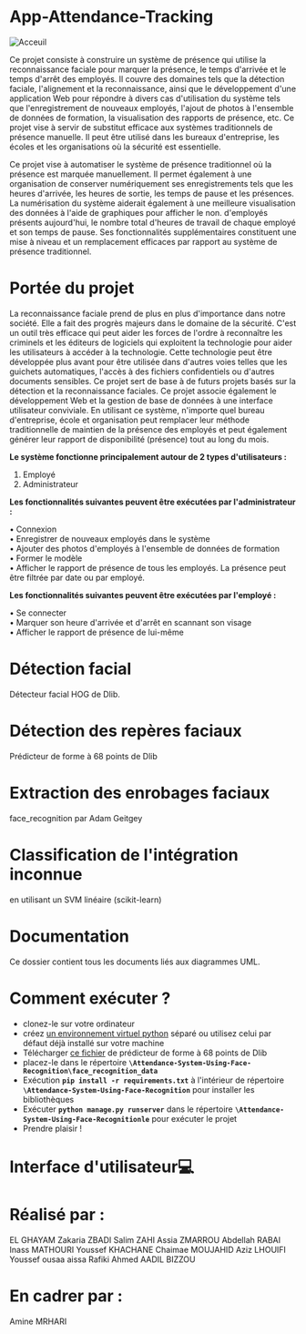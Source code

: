 # App-Attendance-Tracking
![Acceuil](https://user-images.githubusercontent.com/106842102/178103382-4caa8aa6-0682-48d3-b68d-19cf67192289.jpg)

Ce projet consiste à construire un système de présence qui utilise la reconnaissance faciale pour marquer la présence, le temps d'arrivée et le temps d'arrêt des employés. Il couvre des domaines tels que la détection faciale, l'alignement et la reconnaissance, ainsi que le développement d'une application Web pour répondre à divers cas d'utilisation du système tels que l'enregistrement de nouveaux employés, l'ajout de photos à l'ensemble de données de formation, la visualisation des rapports de présence, etc. Ce projet vise à servir de substitut efficace aux systèmes traditionnels de présence manuelle. Il peut être utilisé dans les bureaux d'entreprise, les écoles et les organisations où la sécurité est essentielle.

Ce projet vise à automatiser le système de présence traditionnel où la présence est marquée manuellement. Il permet également à une organisation de conserver numériquement ses enregistrements tels que les heures d'arrivée, les heures de sortie, les temps de pause et les présences. La numérisation du système aiderait également à une meilleure visualisation des données à l'aide de graphiques pour afficher le non. d'employés présents aujourd'hui, le nombre total d'heures de travail de chaque employé et son temps de pause. Ses fonctionnalités supplémentaires constituent une mise à niveau et un remplacement efficaces par rapport au système de présence traditionnel.
# Portée du projet
La reconnaissance faciale prend de plus en plus d'importance dans notre société. Elle a fait des progrès majeurs dans le domaine de la sécurité. C'est un outil très efficace qui peut aider les forces de l'ordre à reconnaître les criminels et les éditeurs de logiciels qui exploitent la technologie pour aider les utilisateurs à accéder à la technologie. Cette technologie peut être développée plus avant pour être utilisée dans d'autres voies telles que les guichets automatiques, l'accès à des fichiers confidentiels ou d'autres documents sensibles. Ce projet sert de base à de futurs projets basés sur la détection et la reconnaissance faciales. Ce projet associe également le développement Web et la gestion de base de données à une interface utilisateur conviviale. En utilisant ce système, n'importe quel bureau d'entreprise, école et organisation peut remplacer leur méthode traditionnelle de maintien de la présence des employés et peut également générer leur rapport de disponibilité (présence) tout au long du mois.

**Le système fonctionne principalement autour de 2 types d'utilisateurs :**
1. Employé
2. Administrateur

**Les fonctionnalités suivantes peuvent être exécutées par l'administrateur :<br>**

• Connexion <br>
• Enregistrer de nouveaux employés dans le système <br>
• Ajouter des photos d'employés à l'ensemble de données de formation <br>
• Former le modèle <br>
• Afficher le rapport de présence de tous les employés. La présence peut être filtrée par date ou par employé. <br>

**Les fonctionnalités suivantes peuvent être exécutées par l'employé : <br>**

• Se connecter <br>
• Marquer son heure d'arrivée et d'arrêt en scannant son visage <br>
• Afficher le rapport de présence de lui-même <br>

# Détection facial
Détecteur facial HOG de Dlib.

# Détection des repères faciaux
Prédicteur de forme à 68 points de Dlib

# Extraction des enrobages faciaux
face_recognition par Adam Geitgey

# Classification de l'intégration inconnue
en utilisant un SVM linéaire (scikit-learn)

# Documentation
Ce dossier contient tous les documents liés aux diagrammes UML.

# Comment exécuter ?
- clonez-le sur votre ordinateur
- créez [un environnement virtuel python](https://packaging.python.org/en/latest/guides/installing-using-pip-and-virtual-environments/) séparé ou utilisez celui par défaut déjà installé sur votre machine
- Télécharger [ce fichier]() de prédicteur de forme à 68 points de Dlib
- placez-le dans le répertoire **``` \Attendance-System-Using-Face-Recognition\face_recognition_data ```**  
- Exécution **``` pip install -r requirements.txt ```**  à l'intérieur de répertoire **``` \Attendance-System-Using-Face-Recognition ```** pour installer les bibliothèques
- Exécuter **``` python manage.py runserver ```** dans le répertoire **``` \Attendance-System-Using-Face-Recognitionle ```**  pour exécuter le projet
- Prendre plaisir !
# Interface d'utilisateur💻

# Réalisé par :

EL GHAYAM Zakaria
ZBADI Salim
ZAHI Assia
ZMARROU Abdellah
RABAI Inass
MATHOURI Youssef
KHACHANE Chaimae
MOUJAHID Aziz
LHOUIFI Youssef
ousaa aissa
Rafiki Ahmed
AADIL BIZZOU

# En cadrer par :
Amine MRHARI
